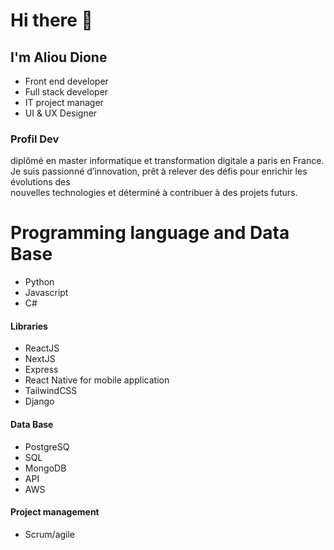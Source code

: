 # Hi there 👋
## I'm Aliou Dione
- Front end developer
- Full stack developer
- IT project manager
- UI & UX Designer

### Profil Dev
diplômé en master informatique et transformation digitale a paris en France.<br>
Je suis passionné d’innovation, prêt à relever des défis pour enrichir les évolutions des <br>
nouvelles technologies et déterminé à contribuer à des projets futurs.

# Programming language and Data Base 
- Python
- Javascript
- C#
#### Libraries
- ReactJS
- NextJS
- Express
- React Native for mobile application
- TailwindCSS
- Django
#### Data Base
- PostgreSQ
- SQL
- MongoDB
- API
- AWS 
#### Project management
- Scrum/agile










